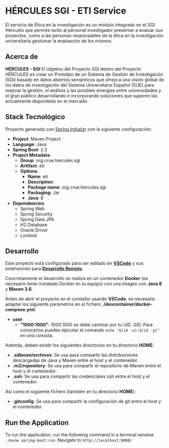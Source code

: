 # HÉRCULES SGI - ETI Service

El servicio de Ética en la investigación es un módulo integrado en el SGI Hércules que permite tanto al personal investigador presentar a evaluar sus proyectos, como a las personas responsables de la ética en la investigación universitaria gestionar la evaluación de los mismos.

## Acerca de

**HERCULES - SGI** 
El objetivo del Proyecto SGI dentro del Proyecto HÉRCULES es crear un Prototipo de un Sistema de Gestión de Investigación (SGI) basado en datos abiertos semánticos que ofrezca una visión global de los datos de investigación del Sistema Universitario Español (SUE) para mejorar la gestión, el análisis y las posibles sinergias entre universidades y el gran público desarrollando e incorporando  soluciones que superen las actualmente disponibles en el mercado.


## Stack Tecnológico

Proyecto generado con [Spring Initializr](https://start.spring.io/) con la siguiente configuración:
*  **Project**: Maven Project
*  **Language**: Java
*  **Spring Boot**: 2.3
*  **Project Metadata**:
    *  **Group**: org.crue.hercules.sgi
    *  **Artifact**: eti
    *  **Options**:
        *  **Name**: eti
        *  **Description**: 
        *  **Package name**: org.crue.hercules.sgi
        *  **Packaging**: Jar
        *  **Java**: 8
*  **Dependencies**:
    *  Spring Web
    *  Spring Security
    *  Spring Data JPA
    *  H2 Database
    *  Oracle Driver
    *  Lombok



## Desarrollo

Este proyecto está configurado para ser editado en **[VSCode](https://code.visualstudio.com/)** y sus extensiones para **[Desarrollo Remoto](https://code.visualstudio.com/docs/remote/remote-overview)**.

Concretamente el desarrollo se realiza en un contenedor **Docker** (es necesario tener instalado Docker en tu equipo) con una imagen con **Java 8** y **Maven 3.6**.

Antes de abrir el proyecto en el contedor usando **VSCode**, es necesario adaptar los siguiente parámetros en el fichero **./devcontainer/docker-compose.yml**:
*  **user**
    *  **"1000:1000"**: 1000:1000 se debe cambiar por tu UID, GID.  Para conocerlos puedes ejecutar el comando `echo "$(id -u):$(id -g)"` en una consola.

Además, deben existir los siguientes directorios en tu directorio **HOME**:
* **.sdkman/archives**: Se usa para compartir las distribuciones descargadas de Java y Maven entre el host y el contenedor.
* **.m2/repository**: Se usa para compartir el repositorio de Maven entre el host y el contenedor.
* **.ssh**: Se usa para compartir las credenciales ssh entre el host y el contenedor.

Así como el siguiente fichero (también en tu directorio **HOME**):
* **.gitconfig**: Se usa para compartir la configuración de git entre el host y el contenedor.

## Run the Application

To run the application, run the following command in a terminal window `./mvnw spring-boot:run`. Navigate to `http://localhost:8080/`
